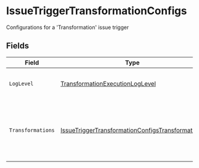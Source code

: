 # IssueTriggerTransformationConfigs

Configurations for a 'Transformation' issue trigger


## Fields

| Field                                                                                                                       | Type                                                                                                                        | Required                                                                                                                    | Description                                                                                                                 |
| --------------------------------------------------------------------------------------------------------------------------- | --------------------------------------------------------------------------------------------------------------------------- | --------------------------------------------------------------------------------------------------------------------------- | --------------------------------------------------------------------------------------------------------------------------- |
| `LogLevel`                                                                                                                  | [TransformationExecutionLogLevel](../../models/shared/transformationexecutionloglevel.md)                                   | :heavy_check_mark:                                                                                                          | The minimum log level to open the issue on                                                                                  |
| `Transformations`                                                                                                           | [IssueTriggerTransformationConfigsTransformations](../../models/shared/issuetriggertransformationconfigstransformations.md) | :heavy_check_mark:                                                                                                          | A pattern to match on the transformation name or array of transformation IDs. Use `*` as wildcard.                          |